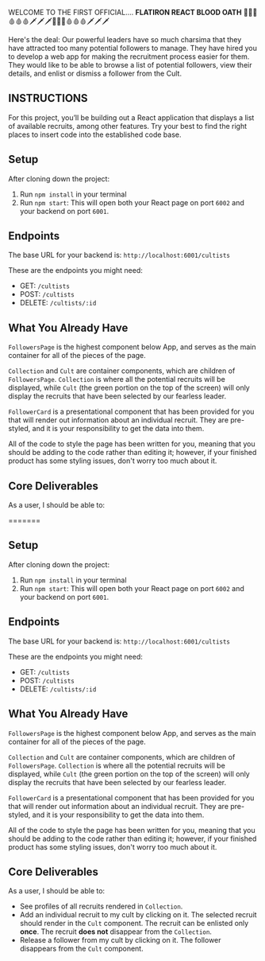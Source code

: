WELCOME TO THE FIRST OFFICIAL....
**FLATIRON REACT BLOOD OATH**
🔪🔪🔪🩸🩸🩸🗡🗡🗡🔪🔪🔪🩸🩸🩸🗡🗡🗡


Here's the deal:
    Our powerful leaders have so much charsima that they have attracted too many potential followers to manage. They have hired you to develop a web app for making the recruitment process easier for them. They would like to be able to browse a list of potential followers, view their details, and enlist or dismiss a follower from the Cult.

## INSTRUCTIONS

For this project, you’ll be building out a React application that displays a list of available recruits, among other features. Try your best to find the right places to insert code into the established code base.

## Setup

After cloning down the project:

1. Run `npm install` in your terminal
2. Run `npm start`: This will open both your React page on port `6002` and your backend on port `6001`.

## Endpoints

The base URL for your backend is: `http://localhost:6001/cultists`

These are the endpoints you might need:

- GET: `/cultists`
- POST: `/cultists`
- DELETE: `/cultists/:id`

## What You Already Have

`FollowersPage` is the highest component below App, and serves as the main container for all of the pieces of the page.

`Collection` and `Cult` are container components, which are children of `FollowersPage`. `Collection` is where all the potential recruits will be displayed, while `Cult` (the green portion on the top of the screen) will only display the recruits that have been selected by our fearless leader.

`FollowerCard` is a presentational component that has been provided for you that will render out information about an individual recruit. They are pre-styled, and it is your responsibility to get the data into them.

All of the code to style the page has been written for you, meaning that you should be adding to the code rather than editing it; however, if your finished product has some styling issues, don't worry too much about it.

## Core Deliverables

As a user, I should be able to:

=======
## Setup

After cloning down the project:

1. Run `npm install` in your terminal
2. Run `npm start`: This will open both your React page on port `6002` and your backend on port `6001`.

## Endpoints

The base URL for your backend is: `http://localhost:6001/cultists`

These are the endpoints you might need:

- GET: `/cultists`
- POST: `/cultists`
- DELETE: `/cultists/:id`

## What You Already Have

`FollowersPage` is the highest component below App, and serves as the main container for all of the pieces of the page.

`Collection` and `Cult` are container components, which are children of `FollowersPage`. `Collection` is where all the potential recruits will be displayed, while `Cult` (the green portion on the top of the screen) will only display the recruits that have been selected by our fearless leader.

`FollowerCard` is a presentational component that has been provided for you that will render out information about an individual recruit. They are pre-styled, and it is your responsibility to get the data into them.

All of the code to style the page has been written for you, meaning that you should be adding to the code rather than editing it; however, if your finished product has some styling issues, don't worry too much about it.

## Core Deliverables

As a user, I should be able to:


- See profiles of all recruits rendered in `Collection`.
- Add an individual recruit to my cult by clicking on it. The selected recruit should render in the `Cult` component. The recruit can be enlisted only **once**. The recruit **does not** disappear from the `Collection`.
- Release a follower from my cult by clicking on it. The follower disappears from the `Cult` component.
<!-- - Discharge a recruit from their contract forever, by clicking the red button marked "x", which would delete the recruit both from the backend and from the `Cult` on the frontend. -->
